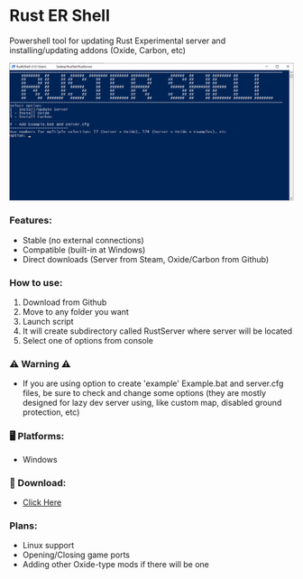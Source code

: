 # Rust ER Shell

Powershell tool for updating Rust Experimental server and installing/updating addons (Oxide, Carbon, etc)

![](Resources/RustErShell.png)

### Features:
 * Stable (no external connections)
 * Compatible (built-in at Windows)
 * Direct downloads (Server from Steam, Oxide/Carbon from Github)

### How to use: 
1) Download from Github
2) Move to any folder you want
3) Launch script
4) It will create subdirectory called RustServer where server will be located
5) Select one of options from console

### ⚠️ Warning ⚠️
 * If you are using option to create 'example' Example.bat and server.cfg files, be sure to check and change some options (they are mostly designed for lazy dev server using, like custom map, disabled ground protection, etc)

### 🖥️ Platforms:
 * Windows

### 📁 Download:
 * [Click Here](https://github.com/AngryDatchund/Rust-Er-Shell/blob/main/RustErShell.ps1)

### Plans:
 * Linux support
 * Opening/Closing game ports
 * Adding other Oxide-type mods if there will be one
